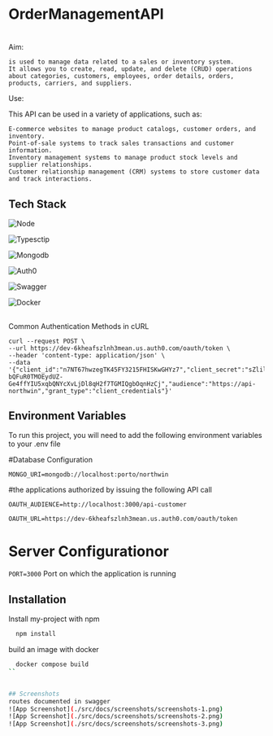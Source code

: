 # OrderManagementAPI
#
Aim:

    is used to manage data related to a sales or inventory system.
    It allows you to create, read, update, and delete (CRUD) operations
    about categories, customers, employees, order details, orders, products, carriers, and suppliers.

Use:

This API can be used in a variety of applications,
such as:

    E-commerce websites to manage product catalogs, customer orders, and inventory.
    Point-of-sale systems to track sales transactions and customer information.
    Inventory management systems to manage product stock levels and supplier relationships.
    Customer relationship management (CRM) systems to store customer data and track interactions.

## Tech Stack

![Node](https://img.shields.io/badge/Nodejs%20-grey?style=for-the-badge&logo=nodedotjs)

![Typesctip](https://img.shields.io/badge/Typescript%20-grey?style=for-the-badge&logo=typescript)

![Mongodb](https://img.shields.io/badge/MongoDB%20-grey?style=for-the-badge&logo=mongodb)

![Auth0](https://img.shields.io/badge/Auth0%20-grey?style=for-the-badge&logo=Auth0)

![Swagger](https://img.shields.io/badge/Swagger%20-grey?style=for-the-badge&logo=swagger)

![Docker](https://img.shields.io/badge/Docker%20-grey?style=for-the-badge&logo=docker)

##
Common Authentication Methods in cURL

    curl --request POST \
    --url https://dev-6kheafszlnh3mean.us.auth0.com/oauth/token \
    --header 'content-type: application/json' \
    --data '{"client_id":"n7NT67hwzegTK45FY3215FHISKwGHYz7","client_secret":"sZlilc-bQFuR0TMOEydUZ-Ge4ffYIU5xqbQNYcXvLjDl8qH2f7TGMIQgbOqnHzCj","audience":"https://api-northwin","grant_type":"client_credentials"}'


## Environment Variables

To run this project, you will need to add the following environment variables to your .env file


#Database Configuration

`MONGO_URI=mongodb://localhost:porto/northwin` 

#the applications authorized by issuing the following API call

`OAUTH_AUDIENCE=http://localhost:3000/api-customer`

`OAUTH_URL=https://dev-6kheafszlnh3mean.us.auth0.com/oauth/token`

# Server Configurationor
`PORT=3000` Port on which the application is running


## Installation

Install my-project with npm

```bash
  npm install 
```
build an image with docker
```bash
  docker compose build
``


## Screenshots
routes documented in swagger
![App Screenshot](./src/docs/screenshots/screenshots-1.png)
![App Screenshot](./src/docs/screenshots/screenshots-2.png)
![App Screenshot](./src/docs/screenshots/screenshots-3.png)


